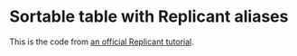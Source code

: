 # Sortable table with Replicant aliases

This is the code from [an official Replicant
tutorial](https://replicant.fun/tutorials/sortable-table/).
